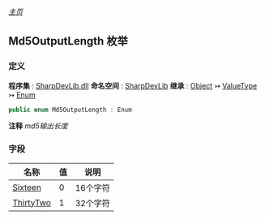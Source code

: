 ###### [主页](./Index.md "主页")
## Md5OutputLength 枚举
### 定义
**程序集** : [SharpDevLib.dll](./SharpDevLib.assembly.md "SharpDevLib.dll")
**命名空间** : [SharpDevLib](./SharpDevLib.namespace.md "SharpDevLib")
**继承** : [Object](https://learn.microsoft.com/en-us/dotnet/api/system.object "Object") ↣ [ValueType](https://learn.microsoft.com/en-us/dotnet/api/system.valuetype "ValueType") ↣ [Enum](https://learn.microsoft.com/en-us/dotnet/api/system.enum "Enum")
``` csharp
public enum Md5OutputLength : Enum
```
**注释**
*md5输出长度*

### 字段
|名称|值|说明|
|---|---|---|
|[Sixteen](./SharpDevLib.Md5OutputLength.Sixteen.md "Sixteen")|0|16个字符|
|[ThirtyTwo](./SharpDevLib.Md5OutputLength.ThirtyTwo.md "ThirtyTwo")|1|32个字符|

